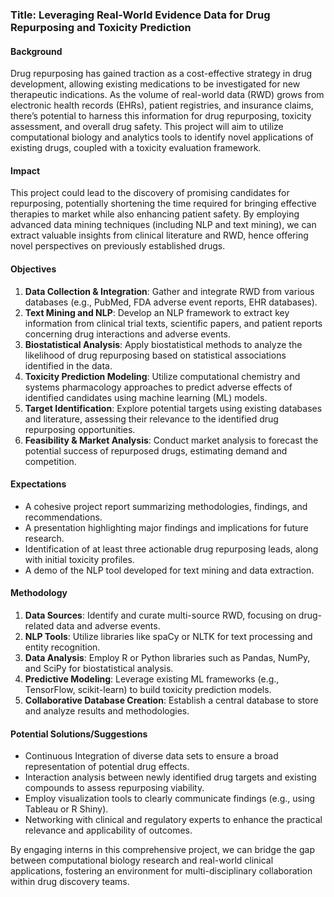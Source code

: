 ### Title: Leveraging Real-World Evidence Data for Drug Repurposing and Toxicity Prediction

#### Background
Drug repurposing has gained traction as a cost-effective strategy in drug development, allowing existing medications to be investigated for new therapeutic indications. As the volume of real-world data (RWD) grows from electronic health records (EHRs), patient registries, and insurance claims, there’s potential to harness this information for drug repurposing, toxicity assessment, and overall drug safety. This project will aim to utilize computational biology and analytics tools to identify novel applications of existing drugs, coupled with a toxicity evaluation framework.  

#### Impact 
This project could lead to the discovery of promising candidates for repurposing, potentially shortening the time required for bringing effective therapies to market while also enhancing patient safety. By employing advanced data mining techniques (including NLP and text mining), we can extract valuable insights from clinical literature and RWD, hence offering novel perspectives on previously established drugs.

#### Objectives
1. **Data Collection & Integration**: Gather and integrate RWD from various databases (e.g., PubMed, FDA adverse event reports, EHR databases).
2. **Text Mining and NLP**: Develop an NLP framework to extract key information from clinical trial texts, scientific papers, and patient reports concerning drug interactions and adverse events.
3. **Biostatistical Analysis**: Apply biostatistical methods to analyze the likelihood of drug repurposing based on statistical associations identified in the data.
4. **Toxicity Prediction Modeling**: Utilize computational chemistry and systems pharmacology approaches to predict adverse effects of identified candidates using machine learning (ML) models.
5. **Target Identification**: Explore potential targets using existing databases and literature, assessing their relevance to the identified drug repurposing opportunities.
6. **Feasibility & Market Analysis**: Conduct market analysis to forecast the potential success of repurposed drugs, estimating demand and competition.

#### Expectations
- A cohesive project report summarizing methodologies, findings, and recommendations.
- A presentation highlighting major findings and implications for future research.
- Identification of at least three actionable drug repurposing leads, along with initial toxicity profiles.
- A demo of the NLP tool developed for text mining and data extraction.

#### Methodology
1. **Data Sources**: Identify and curate multi-source RWD, focusing on drug-related data and adverse events.
2. **NLP Tools**: Utilize libraries like spaCy or NLTK for text processing and entity recognition.
3. **Data Analysis**: Employ R or Python libraries such as Pandas, NumPy, and SciPy for biostatistical analysis.
4. **Predictive Modeling**: Leverage existing ML frameworks (e.g., TensorFlow, scikit-learn) to build toxicity prediction models.
5. **Collaborative Database Creation**: Establish a central database to store and analyze results and methodologies.

#### Potential Solutions/Suggestions
- Continuous Integration of diverse data sets to ensure a broad representation of potential drug effects.
- Interaction analysis between newly identified drug targets and existing compounds to assess repurposing viability.
- Employ visualization tools to clearly communicate findings (e.g., using Tableau or R Shiny).
- Networking with clinical and regulatory experts to enhance the practical relevance and applicability of outcomes.

By engaging interns in this comprehensive project, we can bridge the gap between computational biology research and real-world clinical applications, fostering an environment for multi-disciplinary collaboration within drug discovery teams.